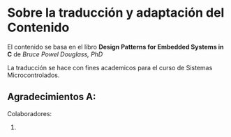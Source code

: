 # Sobre la traducción y adaptación del Contenido

El contenido se basa en el libro __Design Patterns for Embedded Systems in C__ de _Bruce Powel Douglass, PhD_

La traducción se hace con fines academicos para el curso de Sistemas Microcontrolados.

## Agradecimientos A:

Colaboradores:

1. 